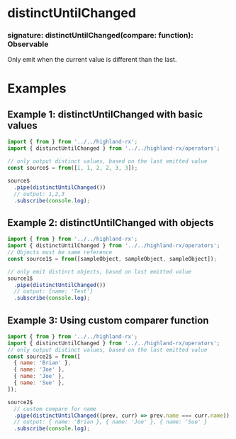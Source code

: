 # distinctUntilChanged
### signature: distinctUntilChanged(compare: function): Observable
Only emit when the current value is different than the last.

# Examples
## Example 1: distinctUntilChanged with basic values
```javascript
import { from } from '../../highland-rx';
import { distinctUntilChanged } from '../../highland-rx/operators';

// only output distinct values, based on the last emitted value
const source$ = from([1, 1, 2, 2, 3, 3]);

source$
  .pipe(distinctUntilChanged())
  // output: 1,2,3
  .subscribe(console.log);
```

## Example 2: distinctUntilChanged with objects
```javascript
import { from } from '../../highland-rx';
import { distinctUntilChanged } from '../../highland-rx/operators';
// Objects must be same reference
const source1$ = from([sampleObject, sampleObject, sampleObject]);

// only emit distinct objects, based on last emitted value
source1$
  .pipe(distinctUntilChanged())
  // output: {name: 'Test'}
  .subscribe(console.log);
```

## Example 3: Using custom comparer function
```javascript
import { from } from '../../highland-rx';
import { distinctUntilChanged } from '../../highland-rx/operators';
// only output distinct values, based on the last emitted value
const source2$ = from([
  { name: 'Brian' },
  { name: 'Joe' },
  { name: 'Joe' },
  { name: 'Sue' },
]);

source2$
  // custom compare for name
  .pipe(distinctUntilChanged((prev, curr) => prev.name === curr.name))
  // output: { name: 'Brian }, { name: 'Joe' }, { name: 'Sue' }
  .subscribe(console.log);
```